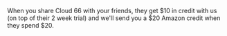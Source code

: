 

When you share Cloud 66 with your friends, they get $10 in credit with us (on top of their 2 week trial) and we'll send you a $20 Amazon credit when they spend $20.

